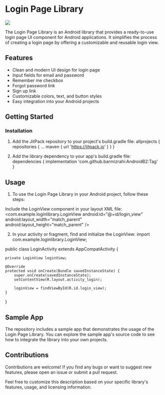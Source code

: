 
# Login Page Library
[![](https://jitpack.io/v/barmizrahi/AndroidB2.svg)](https://jitpack.io/#barmizrahi/AndroidB2)

The Login Page Library is an Android library that provides a ready-to-use login page UI component for Android applications. It simplifies the process of creating a login page by offering a customizable and reusable login view.

## Features

- Clean and modern UI design for login page
- Input fields for email and password
- Remember me checkbox
- Forgot password link
- Sign up link
- Customizable colors, text, and button styles
- Easy integration into your Android projects

## Getting Started

### Installation

1. Add the JitPack repository to your project's build.gradle file:
allprojects {
    repositories {
        ...
        maven { url 'https://jitpack.io' }
    }
}

2. Add the library dependency to your app's build.gradle file:
dependencies {
	        implementation 'com.github.barmizrahi:AndroidB2:Tag'
	}

## Usage
1. To use the Login Page Library in your Android project, follow these steps:

Include the LoginView component in your layout XML file:
<com.example.loginlibrary.LoginView
    android:id="@+id/login_view"
    android:layout_width="match_parent"
    android:layout_height="match_parent" />

2. In your activity or fragment, find and initialize the LoginView:
import com.example.loginlibrary.LoginView;

public class LoginActivity extends AppCompatActivity {

    private LoginView loginView;

    @Override
    protected void onCreate(Bundle savedInstanceState) {
        super.onCreate(savedInstanceState);
        setContentView(R.layout.activity_login);

        loginView = findViewById(R.id.login_view);
    }
}

## Sample App

The repository includes a sample app that demonstrates the usage of the Login Page Library. You can explore the sample app's source code to see how to integrate the library into your own projects.

## Contributions

Contributions are welcome! If you find any bugs or want to suggest new features, please open an issue or submit a pull request.

Feel free to customize this description based on your specific library's features, usage, and licensing information.
